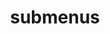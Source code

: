 ---
layout: page
title: submenus
nav: false #disapear in nav bar?
nav_order: 7
dropdown: true
children:
    - title: publications
      permalink: /publications/
    - title: divider
    - title: projects
      permalink: /projects/
---